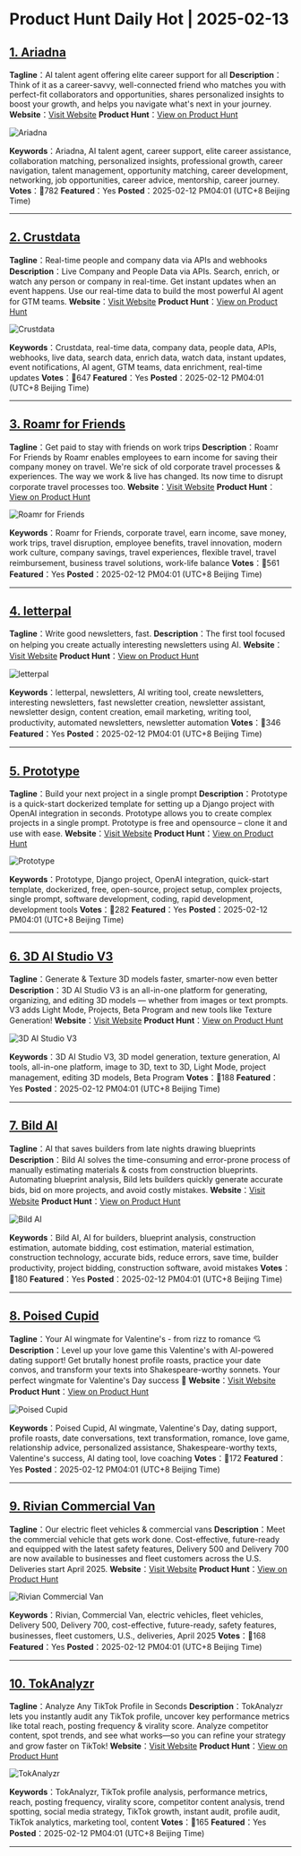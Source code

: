 # Product Hunt Daily Hot | 2025-02-13

## [1. Ariadna](https://www.producthunt.com/posts/ariadna?utm_campaign=producthunt-api&utm_medium=api-v2&utm_source=Application%3A+phtrends+%28ID%3A+147529%29)
**Tagline**：AI talent agent offering elite career support for all
**Description**：Think of it as a career-savvy, well-connected friend who matches you with perfect-fit collaborators and opportunities, shares personalized insights to boost your growth, and helps you navigate what's next in your journey.
**Website**：[Visit Website](https://www.producthunt.com/r/FI35VGLTX54DEX?utm_campaign=producthunt-api&utm_medium=api-v2&utm_source=Application%3A+phtrends+%28ID%3A+147529%29)
**Product Hunt**：[View on Product Hunt](https://www.producthunt.com/posts/ariadna?utm_campaign=producthunt-api&utm_medium=api-v2&utm_source=Application%3A+phtrends+%28ID%3A+147529%29)

![Ariadna](https://ph-files.imgix.net/45309c0e-8a00-4738-9a6d-4e2fa4917db2.png?auto=format&fit=crop&frame=1&h=512&w=1024)

**Keywords**：Ariadna, AI talent agent, career support, elite career assistance, collaboration matching, personalized insights, professional growth, career navigation, talent management, opportunity matching, career development, networking, job opportunities, career advice, mentorship, career journey.
**Votes**：🔺782
**Featured**：Yes
**Posted**：2025-02-12 PM04:01 (UTC+8 Beijing Time)

---

## [2. Crustdata](https://www.producthunt.com/posts/crustdata-3?utm_campaign=producthunt-api&utm_medium=api-v2&utm_source=Application%3A+phtrends+%28ID%3A+147529%29)
**Tagline**：Real-time people and company data via APIs and webhooks
**Description**：Live Company and People Data via APIs. Search, enrich, or watch any person or company in real-time. Get instant updates when an event happens. Use our real-time data to build the most powerful AI agent for GTM teams.
**Website**：[Visit Website](https://www.producthunt.com/r/CTKXZQE2OKVJMS?utm_campaign=producthunt-api&utm_medium=api-v2&utm_source=Application%3A+phtrends+%28ID%3A+147529%29)
**Product Hunt**：[View on Product Hunt](https://www.producthunt.com/posts/crustdata-3?utm_campaign=producthunt-api&utm_medium=api-v2&utm_source=Application%3A+phtrends+%28ID%3A+147529%29)

![Crustdata](https://ph-files.imgix.net/6e4625e4-f417-45d1-b65c-5b3deffa2197.png?auto=format&fit=crop&frame=1&h=512&w=1024)

**Keywords**：Crustdata, real-time data, company data, people data, APIs, webhooks, live data, search data, enrich data, watch data, instant updates, event notifications, AI agent, GTM teams, data enrichment, real-time updates
**Votes**：🔺647
**Featured**：Yes
**Posted**：2025-02-12 PM04:01 (UTC+8 Beijing Time)

---

## [3. Roamr for Friends](https://www.producthunt.com/posts/roamr-for-friends?utm_campaign=producthunt-api&utm_medium=api-v2&utm_source=Application%3A+phtrends+%28ID%3A+147529%29)
**Tagline**：Get paid to stay with friends on work trips
**Description**：Roamr For Friends by Roamr enables employees to earn income for saving their company money on travel. We're sick of old corporate travel processes & experiences. The way we work & live has changed. Its now time to disrupt corporate travel processes too.
**Website**：[Visit Website](https://www.producthunt.com/r/NSSSCDLQPRV7BB?utm_campaign=producthunt-api&utm_medium=api-v2&utm_source=Application%3A+phtrends+%28ID%3A+147529%29)
**Product Hunt**：[View on Product Hunt](https://www.producthunt.com/posts/roamr-for-friends?utm_campaign=producthunt-api&utm_medium=api-v2&utm_source=Application%3A+phtrends+%28ID%3A+147529%29)

![Roamr for Friends](https://ph-files.imgix.net/92087630-fdb8-44ef-a1bf-ae7a5bb02c8a.png?auto=format&fit=crop&frame=1&h=512&w=1024)

**Keywords**：Roamr for Friends, corporate travel, earn income, save money, work trips, travel disruption, employee benefits, travel innovation, modern work culture, company savings, travel experiences, flexible travel, travel reimbursement, business travel solutions, work-life balance
**Votes**：🔺561
**Featured**：Yes
**Posted**：2025-02-12 PM04:01 (UTC+8 Beijing Time)

---

## [4. letterpal](https://www.producthunt.com/posts/letterpal-2?utm_campaign=producthunt-api&utm_medium=api-v2&utm_source=Application%3A+phtrends+%28ID%3A+147529%29)
**Tagline**：Write good newsletters, fast.
**Description**：The first tool focused on helping you create actually interesting newsletters using AI.
**Website**：[Visit Website](https://www.producthunt.com/r/CPO7ABNKS5N7II?utm_campaign=producthunt-api&utm_medium=api-v2&utm_source=Application%3A+phtrends+%28ID%3A+147529%29)
**Product Hunt**：[View on Product Hunt](https://www.producthunt.com/posts/letterpal-2?utm_campaign=producthunt-api&utm_medium=api-v2&utm_source=Application%3A+phtrends+%28ID%3A+147529%29)

![letterpal](https://ph-files.imgix.net/b8d101a0-2bc0-466f-8523-bfddf35a5ec8.png?auto=format&fit=crop&frame=1&h=512&w=1024)

**Keywords**：letterpal, newsletters, AI writing tool, create newsletters, interesting newsletters, fast newsletter creation, newsletter assistant, newsletter design, content creation, email marketing, writing tool, productivity, automated newsletters, newsletter automation
**Votes**：🔺346
**Featured**：Yes
**Posted**：2025-02-12 PM04:01 (UTC+8 Beijing Time)

---

## [5. Prototype](https://www.producthunt.com/posts/prototype?utm_campaign=producthunt-api&utm_medium=api-v2&utm_source=Application%3A+phtrends+%28ID%3A+147529%29)
**Tagline**：Build your next project in a single prompt
**Description**：Prototype is a quick-start dockerized template for setting up a Django project with OpenAI integration in seconds. Prototype allows you to create complex projects in a single prompt. Prototype is free and opensource – clone it and use with ease.
**Website**：[Visit Website](https://www.producthunt.com/r/TOSGXSYTYEO7JK?utm_campaign=producthunt-api&utm_medium=api-v2&utm_source=Application%3A+phtrends+%28ID%3A+147529%29)
**Product Hunt**：[View on Product Hunt](https://www.producthunt.com/posts/prototype?utm_campaign=producthunt-api&utm_medium=api-v2&utm_source=Application%3A+phtrends+%28ID%3A+147529%29)

![Prototype](https://ph-files.imgix.net/79569326-d3b8-40f5-95f9-2b83b4c6544a.png?auto=format&fit=crop&frame=1&h=512&w=1024)

**Keywords**：Prototype, Django project, OpenAI integration, quick-start template, dockerized, free, open-source, project setup, complex projects, single prompt, software development, coding, rapid development, development tools
**Votes**：🔺282
**Featured**：Yes
**Posted**：2025-02-12 PM04:01 (UTC+8 Beijing Time)

---

## [6. 3D AI Studio V3](https://www.producthunt.com/posts/3d-ai-studio-v3?utm_campaign=producthunt-api&utm_medium=api-v2&utm_source=Application%3A+phtrends+%28ID%3A+147529%29)
**Tagline**：Generate & Texture 3D models faster, smarter-now even better
**Description**：3D AI Studio V3 is an all-in-one platform for generating, organizing, and editing 3D models — whether from images or text prompts. V3 adds Light Mode, Projects, Beta Program and new tools like Texture Generation!
**Website**：[Visit Website](https://www.producthunt.com/r/WFDDICFXYUDJHI?utm_campaign=producthunt-api&utm_medium=api-v2&utm_source=Application%3A+phtrends+%28ID%3A+147529%29)
**Product Hunt**：[View on Product Hunt](https://www.producthunt.com/posts/3d-ai-studio-v3?utm_campaign=producthunt-api&utm_medium=api-v2&utm_source=Application%3A+phtrends+%28ID%3A+147529%29)

![3D AI Studio V3](https://ph-files.imgix.net/8d48bb00-8d60-423f-9f43-246cd69e69de.jpeg?auto=format&fit=crop&frame=1&h=512&w=1024)

**Keywords**：3D AI Studio V3, 3D model generation, texture generation, AI tools, all-in-one platform, image to 3D, text to 3D, Light Mode, project management, editing 3D models, Beta Program
**Votes**：🔺188
**Featured**：Yes
**Posted**：2025-02-12 PM04:01 (UTC+8 Beijing Time)

---

## [7. Bild AI](https://www.producthunt.com/posts/bild-ai?utm_campaign=producthunt-api&utm_medium=api-v2&utm_source=Application%3A+phtrends+%28ID%3A+147529%29)
**Tagline**：AI that saves builders from late nights drawing blueprints
**Description**：Bild AI solves the time-consuming and error-prone process of manually estimating materials & costs from construction blueprints. Automating blueprint analysis, Bild lets builders quickly generate accurate bids, bid on more projects, and avoid costly mistakes.
**Website**：[Visit Website](https://www.producthunt.com/r/AANE7UR27DHL7F?utm_campaign=producthunt-api&utm_medium=api-v2&utm_source=Application%3A+phtrends+%28ID%3A+147529%29)
**Product Hunt**：[View on Product Hunt](https://www.producthunt.com/posts/bild-ai?utm_campaign=producthunt-api&utm_medium=api-v2&utm_source=Application%3A+phtrends+%28ID%3A+147529%29)

![Bild AI](https://ph-files.imgix.net/a1e37a51-6041-4ace-8588-bb39a3ee7156.gif?auto=format&fit=crop&frame=1&h=512&w=1024)

**Keywords**：Bild AI, AI for builders, blueprint analysis, construction estimation, automate bidding, cost estimation, material estimation, construction technology, accurate bids, reduce errors, save time, builder productivity, project bidding, construction software, avoid mistakes
**Votes**：🔺180
**Featured**：Yes
**Posted**：2025-02-12 PM04:01 (UTC+8 Beijing Time)

---

## [8. Poised Cupid](https://www.producthunt.com/posts/poised-cupid?utm_campaign=producthunt-api&utm_medium=api-v2&utm_source=Application%3A+phtrends+%28ID%3A+147529%29)
**Tagline**：Your AI wingmate for Valentine's - from rizz to romance 💘
**Description**：Level up your love game this Valentine's with AI-powered dating support! Get brutally honest profile roasts, practice your date convos, and transform your texts into Shakespeare-worthy sonnets. Your perfect wingmate for Valentine's Day success 💝
**Website**：[Visit Website](https://www.producthunt.com/r/CFELDV2HPEEUMA?utm_campaign=producthunt-api&utm_medium=api-v2&utm_source=Application%3A+phtrends+%28ID%3A+147529%29)
**Product Hunt**：[View on Product Hunt](https://www.producthunt.com/posts/poised-cupid?utm_campaign=producthunt-api&utm_medium=api-v2&utm_source=Application%3A+phtrends+%28ID%3A+147529%29)

![Poised Cupid](https://ph-files.imgix.net/3243fd34-6813-4df5-9b8b-d2c524e7bf9b.png?auto=format&fit=crop&frame=1&h=512&w=1024)

**Keywords**：Poised Cupid, AI wingmate, Valentine's Day, dating support, profile roasts, date conversations, text transformation, romance, love game, relationship advice, personalized assistance, Shakespeare-worthy texts, Valentine's success, AI dating tool, love coaching
**Votes**：🔺172
**Featured**：Yes
**Posted**：2025-02-12 PM04:01 (UTC+8 Beijing Time)

---

## [9. Rivian Commercial Van](https://www.producthunt.com/posts/rivian-commercial-van?utm_campaign=producthunt-api&utm_medium=api-v2&utm_source=Application%3A+phtrends+%28ID%3A+147529%29)
**Tagline**：Our electric fleet vehicles & commercial vans
**Description**：Meet the commercial vehicle that gets work done. Cost-effective, future-ready and equipped with the latest safety features, Delivery 500 and Delivery 700 are now available to businesses and fleet customers across the U.S. Deliveries start April 2025.
**Website**：[Visit Website](https://www.producthunt.com/r/2VWE7243PDRMWL?utm_campaign=producthunt-api&utm_medium=api-v2&utm_source=Application%3A+phtrends+%28ID%3A+147529%29)
**Product Hunt**：[View on Product Hunt](https://www.producthunt.com/posts/rivian-commercial-van?utm_campaign=producthunt-api&utm_medium=api-v2&utm_source=Application%3A+phtrends+%28ID%3A+147529%29)

![Rivian Commercial Van](https://ph-files.imgix.net/6e1e62f2-fcb9-472c-83bc-a04b559400a1.png?auto=format&fit=crop&frame=1&h=512&w=1024)

**Keywords**：Rivian, Commercial Van, electric vehicles, fleet vehicles, Delivery 500, Delivery 700, cost-effective, future-ready, safety features, businesses, fleet customers, U.S., deliveries, April 2025
**Votes**：🔺168
**Featured**：Yes
**Posted**：2025-02-12 PM04:01 (UTC+8 Beijing Time)

---

## [10. TokAnalyzr](https://www.producthunt.com/posts/tokanalyzr?utm_campaign=producthunt-api&utm_medium=api-v2&utm_source=Application%3A+phtrends+%28ID%3A+147529%29)
**Tagline**：Analyze Any TikTok Profile in Seconds
**Description**：TokAnalyzr lets you instantly audit any TikTok profile, uncover key performance metrics like total reach, posting frequency & virality score. Analyze competitor content, spot trends, and see what works—so you can refine your strategy and grow faster on TikTok!
**Website**：[Visit Website](https://www.producthunt.com/r/5I6KHAP6ETRVZA?utm_campaign=producthunt-api&utm_medium=api-v2&utm_source=Application%3A+phtrends+%28ID%3A+147529%29)
**Product Hunt**：[View on Product Hunt](https://www.producthunt.com/posts/tokanalyzr?utm_campaign=producthunt-api&utm_medium=api-v2&utm_source=Application%3A+phtrends+%28ID%3A+147529%29)

![TokAnalyzr](https://ph-files.imgix.net/5bd88601-1b55-4a93-aeaa-4b74109f7273.png?auto=format&fit=crop&frame=1&h=512&w=1024)

**Keywords**：TokAnalyzr, TikTok profile analysis, performance metrics, reach, posting frequency, virality score, competitor content analysis, trend spotting, social media strategy, TikTok growth, instant audit, profile audit, TikTok analytics, marketing tool, content
**Votes**：🔺165
**Featured**：Yes
**Posted**：2025-02-12 PM04:01 (UTC+8 Beijing Time)

---

